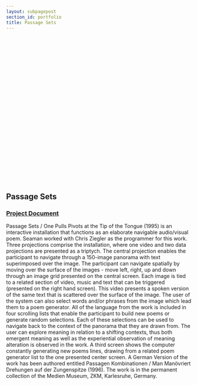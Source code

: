 ```yaml
---
layout: subpagepost
section_id: portfolio
title: Passage Sets
---
```


<div class="full">
    <div class="row">
        <div class="large-12 large-centered columns">
       <div style='padding:75% 0 0 0;position:relative;'><iframe src='https://vimeo.com/showcase/7345843/embed' allowfullscreen frameborder='0' style='position:absolute;top:0;left:0;width:100%;height:100%;'></iframe></div>
       </div>

<div class="Text_works">
<br>
<h2>Passage Sets</h2>
<a href="../images/portfolio/Passage Sets final poem.pdf"><h3>Project Document</h3></a>
<div>
<P>
Passage Sets / One Pulls Pivots at the Tip of the Tongue (1995) is an interactive installation that functions as an elaborate navigable audio/visual poem. Seaman worked with Chris Ziegler as the programmer for this work. Three projections comprise the installation, where one video and two data projections are presented as a triptych. The central projection enables the participant to navigate through a 150-image panorama with text superimposed over the image. The participant can navigate spatially by moving over the surface of the images - move left, right, up and down through an image grid presented on the central screen. Each image is tied to a related section of video, music and text that can be triggered (presented on the right hand screen). This video presents a spoken version of the same text that is scattered over the surface of the image. The user of the system can also select words and/or phrases from the image which lead them to a poem generator. All of the language from the work is included in four scrolling lists that enable the participant to build new poems or generate random selections. Each of these selections can be used to navigate back to the context of the panorama that they are drawn from. The user can explore meaning in relation to a shifting contexts, thus both emergent meaning as well as the experiential observation of meaning alteration is observed in the work. A third screen shows the computer constantly generating new poems lines, drawing from a related poem generator list to the one presented center screen. A German Version of the work has been authored entitled Passagen Kombinationen / Man Manövriert Drehungen auf der Zungenspitze (1996). The work is in the permanent collection of the Medien Museum, ZKM, Karlesruhe, Germany.
</P>
</div>
</div>
<br>
